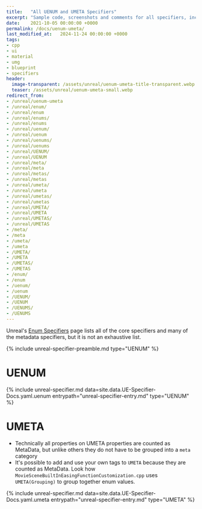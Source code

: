 ```yaml
---
title:   "All UENUM and UMETA Specifiers"
excerpt: "Sample code, screenshots and comments for all specifiers, including undocumented ones."
date:    2021-10-05 00:00:00 +0000
permalink: /docs/uenum-umeta/
last_modified_at:   2024-11-24 00:00:00 +0000
tags:
- cpp
- ui
- material
- umg
- blueprint
- specifiers
header:
  image-transparent: /assets/unreal/uenum-umeta-title-transparent.webp
  teaser: /assets/unreal/uenum-umeta-small.webp
redirect_from:
- /unreal/uenum-umeta
- /unreal/enum/
- /unreal/enum
- /unreal/enums/
- /unreal/enums
- /unreal/uenum/
- /unreal/uenum
- /unreal/uenums/
- /unreal/uenums
- /unreal/UENUM/
- /unreal/UENUM
- /unreal/meta/
- /unreal/meta
- /unreal/metas/
- /unreal/metas
- /unreal/umeta/
- /unreal/umeta
- /unreal/umetas/
- /unreal/umetas
- /unreal/UMETA/
- /unreal/UMETA
- /unreal/UMETAS/
- /unreal/UMETAS
- /meta/
- /meta
- /umeta/
- /umeta
- /UMETA/
- /UMETA
- /UMETAS/
- /UMETAS
- /enum/
- /enum
- /uenum/
- /uenum
- /UENUM/
- /UENUM
- /UENUMS/
- /UENUMS
---
```


Unreal's [Enum
Specifiers](https://docs.unrealengine.com/4.27/en-US/ProgrammingAndScripting/GameplayArchitecture/Metadata/)
page lists all of the core specifiers and many of the metadata specifiers, but
it is not an exhaustive list.

{%
include unreal-specifier-preamble.md
type="UENUM"
%}

# UENUM

{%
include unreal-specifier.md
data=site.data.UE-Specifier-Docs.yaml.uenum
entrypath="unreal-specifier-entry.md"
type="UENUM"
%}

# UMETA

* Technically all properties on UMETA properties are counted as MetaData, but
  unlike others they do not have to be grouped into a `meta` category
* It's possible to add and use your own tags to `UMETA` because they are
  counted as MetaData. Look how
  `MovieSceneBuiltInEasingFunctionCustomization.cpp` uses `UMETA(Grouping)` to
  group together enum values.

{%
include unreal-specifier.md
data=site.data.UE-Specifier-Docs.yaml.umeta
entrypath="unreal-specifier-entry.md"
type="UMETA"
%}

